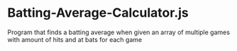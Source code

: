 # Batting-Average-Calculator.js
Program that finds a batting average when given an array of multiple games with amount of hits and at bats for each game
